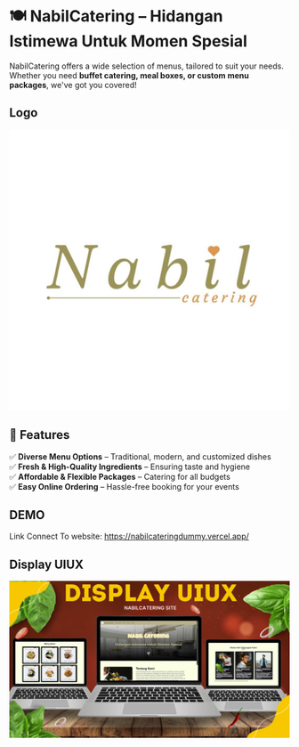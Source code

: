 # 🍽️ NabilCatering – Hidangan Istimewa Untuk Momen Spesial   
NabilCatering offers a wide selection of menus, tailored to suit your needs. Whether you need **buffet catering, meal boxes, or custom menu packages**, we've got you covered!  




## Logo
![Logo](https://github.com/NaApipp/nc-site-dummy/blob/e190d32fc8dc54d010cc20225410aa18c2f4a6cd/assets/image/logo/logo-iki.jpg)




## 🚀 Features  
✅ **Diverse Menu Options** – Traditional, modern, and customized dishes  
✅ **Fresh & High-Quality Ingredients** – Ensuring taste and hygiene  
✅ **Affordable & Flexible Packages** – Catering for all budgets  
✅ **Easy Online Ordering** – Hassle-free booking for your events  




## DEMO
Link Connect To website: https://nabilcateringdummy.vercel.app/




## Display UIUX
![Display](https://github.com/NaApipp/nc-site-dummy/blob/e190d32fc8dc54d010cc20225410aa18c2f4a6cd/assets/image/display%20uiux%20nc%20site.png)
